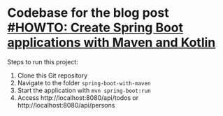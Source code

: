 # Codebase for the blog post [#HOWTO: Create Spring Boot applications with Maven and Kotlin](https://rieckpil.de/create-spring-boot-applications-with-maven-and-kotlin/)

Steps to run this project:

1. Clone this Git repository
2. Navigate to the folder `spring-boot-with-maven`
3. Start the application with `mvn spring-boot:run`
4. Access http://localhost:8080/api/todos or http://localhost:8080/api/persons